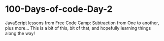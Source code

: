 # 100-Days-of-code-Day-2
JavaScript lessons from Free Code Camp: Subtraction from One to another, plus more...
This is a bit of this, bit of that, and hopefully learning things along the way! 
